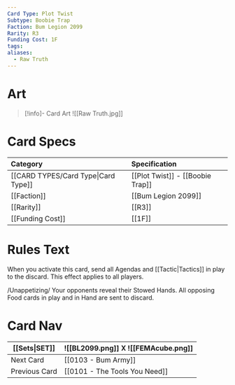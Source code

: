 ```yaml
---
Card Type: Plot Twist
Subtype: Boobie Trap
Faction: Bum Legion 2099
Rarity: R3
Funding Cost: 1F
tags: 
aliases:
  - Raw Truth
---
```

# Art

> [!info]- Card Art
> ![[Raw Truth.jpg]]

# Card Specs

| Category                            | Specification                    |
|:----------------------------------- |:-------------------------------- |
| [[CARD TYPES/Card Type\|Card Type]] | [[Plot Twist]] - [[Boobie Trap]] |
| [[Faction]]                         | [[Bum Legion 2099]]                             |
| [[Rarity]]                          | [[R3]]                              |
| [[Funding Cost]]                    | [[1F]]                           |

# Rules Text  

When you activate this card, send all Agendas and [[Tactic|Tactics]] in play to the discard. This effect applies to all players.  

/Unappetizing/ 
Your opponents reveal their Stowed Hands. All opposing Food cards in play and in Hand are sent to discard.

# Card Nav

| [[Sets\|SET]] |  ![[BL2099.png]] 𐌢 ![[FEMAcube.png]] |
| ------------- | ------------------------------ |
| Next Card     | [[0103 - Bum Army]] |
| Previous Card | [[0101 - The Tools You Need]] |


